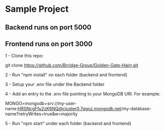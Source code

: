 # Sample Project
## Backend runs on port 5000
## Frontend runs on port 3000

1 - Clone this repo:

git clone https://github.com/Brridge-Group/Golden-Gate-Hairr.git

2 - Run "npm install" on each folder (backend and frontend)

3 - Setup your .env file under the Backend folder

4 - Add an entry to the .env file pointing to your MongoDB URI. For example:

MONGO=mongodb+srv://my-user-name:HRSNcgFfu2zK6NQ@cluster0.7qgoz.mongodb.net/my-database-name?retryWrites=true&w=majority

5 - Run "npm start" under each folder (backend and frontend)
